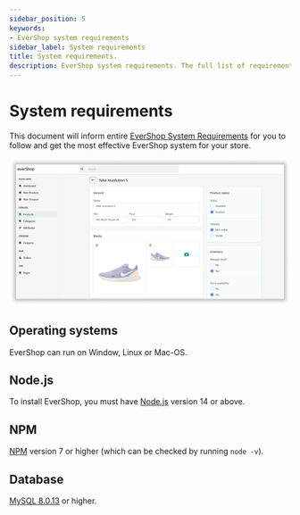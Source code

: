 ```yaml
---
sidebar_position: 5
keywords:
- EverShop system requirements
sidebar_label: System requirements
title: System requirements.
description: EverShop system requirements. The full list of requirements that you need to check your system before installing EverShop.
---
```


# System requirements

This document will inform entire [EverShop System Requirements](/docs/development/getting-started/system-requirements) for you to follow and get the most effective EverShop system for your store.

![Docs Version Dropdown](./img/backend.png)
## Operating systems​

EverShop can run on Window, Linux or Mac-OS.

## Node.js

To install EverShop, you must have [Node.js](https://nodejs.org/en/) version 14 or above.

## NPM

[NPM](https://www.npmjs.com/) version 7 or higher (which can be checked by running `node -v`).

## Database

[MySQL 8.0.13](https://www.mysql.com/) or higher.
